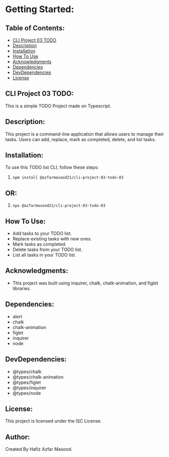 # Getting Started:

## Table of Contents:
- [CLI Project 03 TODO](#CLI-Project-03-TODO)
- [Description](#Description)
- [Installation](#Installation)
- [How To Use](#How-To-Use)
- [Acknowledgments](##Acknowledgments)
- [Dependencies](#Dependencies)
- [DevDependencies](#DevDependencies)
- [License](#License)

## CLI Project 03 TODO:
This is a simple TODO Project made on Typescript.

## Description:
This project is a command-line application that allows users to manage their tasks. Users can add, replace, mark as completed, delete, and list tasks.

## Installation:
To use this TODO list CLI, follow these steps:

1. ```npm install @azfarmasood21/cli-project-03-todo-03```

## OR:

2. ```npx @azfarmasood21/cli-project-03-todo-03```

## How To Use:
- Add tasks to your TODO list.
- Replace existing tasks with new ones.
- Mark tasks as completed.
- Delete tasks from your TODO list.
- List all tasks in your TODO list.

## Acknowledgments:
- This project was built using inquirer, chalk, chalk-animation, and figlet libraries.

## Dependencies:
- alert
- chalk
- chalk-animation
- figlet
- inquirer
- node

## DevDependencies:
- @types/chalk
- @types/chalk-animation
- @types/figlet
- @types/inquirer
- @types/node

## License:
This project is licensed under the ISC License.

## Author:
Created By Hafiz Azfar Masood.